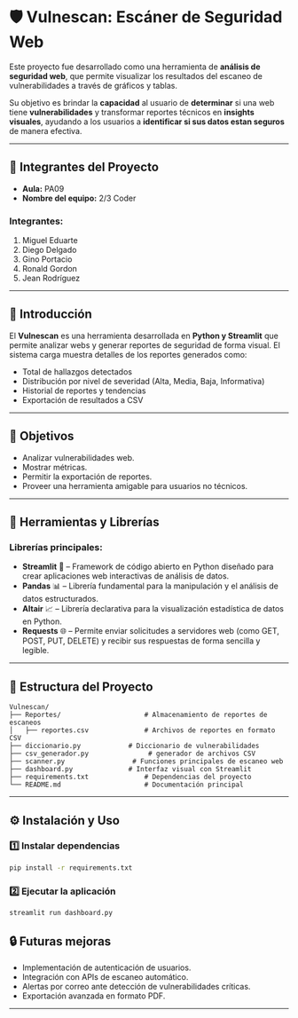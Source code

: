 # 🛡️ Vulnescan: Escáner de Seguridad Web

Este proyecto fue desarrollado como una herramienta de **análisis de seguridad web**, que permite visualizar los resultados del escaneo de vulnerabilidades a través de gráficos y tablas.

Su objetivo es brindar la **capacidad** al usuario de **determinar** si una web tiene **vulnerabilidades** y transformar reportes técnicos en **insights visuales**, ayudando a los usuarios a **identificar si sus datos estan seguros** de manera efectiva.

---

## 👥 Integrantes del Proyecto

* **Aula:** PA09
* **Nombre del equipo:** 2/3 Coder

### **Integrantes:**

1. Miguel Eduarte
2. Diego Delgado
3. Gino Portacio
4. Ronald Gordon
5. Jean Rodríguez

---

## 🚀 Introducción

El **Vulnescan** es una herramienta desarrollada en **Python y Streamlit** que permite analizar webs y generar reportes de seguridad de forma visual.
El sistema carga muestra detalles de los reportes generados como:

* Total de hallazgos detectados
* Distribución por nivel de severidad (Alta, Media, Baja, Informativa)
* Historial de reportes y tendencias
* Exportación de resultados a CSV

---

## 🧠 Objetivos

* Analizar vulnerabilidades web.
* Mostrar métricas.
* Permitir la exportación de reportes.
* Proveer una herramienta amigable para usuarios no técnicos.

---

## 🧰 Herramientas y Librerías

### **Librerías principales:**

* **Streamlit** 🧩 – Framework de código abierto en Python diseñado para crear aplicaciones web interactivas de análisis de datos.
* **Pandas** 📊 – Librería fundamental para la manipulación y el análisis de datos estructurados.
* **Altair** 📈 – Librería declarativa para la visualización estadística de datos en Python.
* **Requests** 🌐 – Permite enviar solicitudes a servidores web (como GET, POST, PUT, DELETE) y recibir sus respuestas de forma sencilla y legible.

---

## 📁 Estructura del Proyecto

```text
Vulnescan/
├── Reportes/                     # Almacenamiento de reportes de escaneos
│   ├── reportes.csv              # Archivos de reportes en formato CSV
├── diccionario.py            # Diccionario de vulnerabilidades
├── csv_generador.py               # generador de archivos CSV
├── scanner.py                 # Funciones principales de escaneo web
├── dashboard.py              # Interfaz visual con Streamlit
├── requirements.txt              # Dependencias del proyecto
└── README.md                     # Documentación principal
```

---

## ⚙️ Instalación y Uso

### 1️⃣ Instalar dependencias

```bash
pip install -r requirements.txt
```

### 2️⃣ Ejecutar la aplicación

```bash
streamlit run dashboard.py
```

## 🔒 Futuras mejoras

* Implementación de autenticación de usuarios.
* Integración con APIs de escaneo automático.
* Alertas por correo ante detección de vulnerabilidades críticas.
* Exportación avanzada en formato PDF.

---
